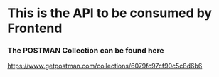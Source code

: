 # This is the API to be consumed by Frontend
### The POSTMAN Collection can be found here
https://www.getpostman.com/collections/6079fc97cf90c5c8d6b6